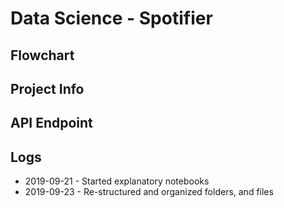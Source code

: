 # Data Science - Spotifier


## Flowchart


## Project Info


## API Endpoint 



## Logs

- 2019-09-21 - Started explanatory notebooks
- 2019-09-23 - Re-structured and organized folders, and files
